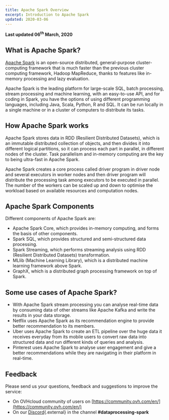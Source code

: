 ```yaml
---
title: Apache Spark Overview
excerpt: Introduction to Apache Spark 
updated: 2020-03-06
---
```


**Last updated 06<sup>th</sup> March, 2020**

## What is Apache Spark?

[Apache Spark](http://spark.apache.org/) is an open-source distributed, general-purpose cluster-computing framework that is much faster than the previous cluster computing framework, Hadoop MapReduce, thanks to features like in-memory processing and lazy evaluation. 

Apache Spark is the leading platform for large-scale SQL, batch processing, stream processing and machine learning, with an easy-to-use API, and for coding in Spark, you have the options of using different programming languages, including Java, Scala, Python, R and SQL. It can be run locally in a single machine or in a cluster of computers to distribute its tasks.

## How Apache Spark works

Apache Spark stores data in RDD (Resilient Distributed Datasets), which is an immutable distributed collection of objects, and then divides it into different logical partitions, so it can process each part in parallel, in different nodes of the cluster. Task parallelism and in-memory computing are the key to being ultra-fast in Apache Spark. 

Apache Spark creates a core process called driver program in driver node and several executors in worker nodes and then driver program will distribute the processing task among executors to be executed in parallel. The number of the workers can be scaled up and down to optimise the workload based on available resources and computation nodes. 

## Apache Spark Components

Different components of Apache Spark are:

- Apache Spark Core, which provides in-memory computing, and forms the basis of other components.
- Spark SQL, which provides structured and semi-structured data processing.
- Spark Streaming, which performs streaming analysis using RDD (Resilient Distributed Datasets) transformation.
- MLlib (Machine Learning Library), which is a distributed machine learning framework above Spark.
- GraphX, which is a distributed graph processing framework on top of Spark.

## Some use cases of Apache Spark?

- With Apache Spark stream processing you can analyse real-time data by consuming data of other streams like Apache Kafka and write the results in your data storage. 
- Netflix uses Apache Spark as its recommendation engine to provide better recommendation to its members. 
- Uber uses Apache Spark to create an ETL pipeline over the huge data it receives everyday from its mobile users to convert raw data into structured data and run different kinds of queries and analysis. 
- Pinterest uses Apache Spark to analyse user engagement and give a better recommendations while they are navigating in their platform in real-time. 

## Feedback

Please send us your questions, feedback and suggestions to improve the service: 

- On OVHcloud community of users on [https://community.ovh.com/en/](https://community.ovh.com/en/)
- On our [Discord](https://discord.gg/VVvZg8NCQM){.external} in the channel **#dataprocessing-spark**
